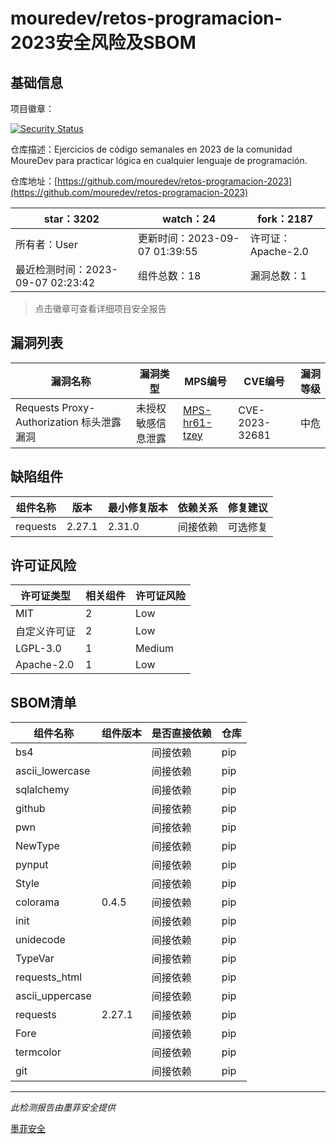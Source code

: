 # mouredev/retos-programacion-2023安全风险及SBOM

## 基础信息

项目徽章：

[![Security Status](https://www.murphysec.com/platform3/v31/badge/1699488046448951296.svg)](https://www.murphysec.com/console/report/1682187210681565184/1699488046448951296)

仓库描述：Ejercicios de código semanales en 2023 de la comunidad MoureDev para practicar lógica en cualquier lenguaje de programación.

仓库地址：[https://github.com/mouredev/retos-programacion-2023](https://github.com/mouredev/retos-programacion-2023)

| star：3202 | watch：24 | fork：2187 |
| ----------- | -------------- | ------------ |
| 所有者：User | 更新时间：2023-09-07 01:39:55 | 许可证：Apache-2.0 |
| 最近检测时间：2023-09-07 02:23:42 | 组件总数：18 | 漏洞总数：1 |

> 点击徽章可查看详细项目安全报告



## 漏洞列表

| 漏洞名称 | 漏洞类型 | MPS编号 | CVE编号 | 漏洞等级 |
| ------- | ------ | ------- | ------ | ----- |
|Requests Proxy-Authorization 标头泄露漏洞|未授权敏感信息泄露|[MPS-hr61-tzey](https://www.oscs1024.com/hd/MPS-hr61-tzey)|CVE-2023-32681|中危|




## 缺陷组件

| 组件名称 | 版本 | 最小修复版本 | 依赖关系 | 修复建议 |
| -------- | ---- | ------------ | -------- | -------- |
|requests|2.27.1|2.31.0|间接依赖|可选修复|C:0|H:0|M:1|L:0|




## 许可证风险

| 许可证类型 | 相关组件 | 许可证风险 |
| ---------- | -------- | ---------- |
|MIT|2|Low|
|自定义许可证|2|Low|
|LGPL-3.0|1|Medium|
|Apache-2.0|1|Low|




## SBOM清单

| 组件名称 | 组件版本 | 是否直接依赖 | 仓库 |
| -------- | -------- | ------------ | ---- |
|bs4||间接依赖|pip|
|ascii_lowercase||间接依赖|pip|
|sqlalchemy||间接依赖|pip|
|github||间接依赖|pip|
|pwn||间接依赖|pip|
|NewType||间接依赖|pip|
|pynput||间接依赖|pip|
|Style||间接依赖|pip|
|colorama|0.4.5|间接依赖|pip|
|init||间接依赖|pip|
|unidecode||间接依赖|pip|
|TypeVar||间接依赖|pip|
|requests_html||间接依赖|pip|
|ascii_uppercase||间接依赖|pip|
|requests|2.27.1|间接依赖|pip|
|Fore||间接依赖|pip|
|termcolor||间接依赖|pip|
|git||间接依赖|pip|


------

*此检测报告由墨菲安全提供*

[墨菲安全](www.murphysec.com)